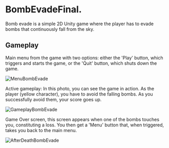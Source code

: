 # BombEvadeFinal.


Bomb evade is a simple 2D Unity game where the player has to evade bombs that continuously fall from the sky.


## Gameplay

Main menu from the game with two options: either the 'Play' button, which triggers and starts the game, or the 'Quit' button, which shuts down the game.

![MenuBombEvade](https://github.com/FernandoRent/BombEvadeFinal./assets/134562558/8ae69f51-269a-4a4d-b37e-ae0da32b5a86)

Active gameplay: In this photo, you can see the game in action. As the player (yellow character), you have to avoid the falling bombs. As you successfully avoid them, your score goes up.

![GameplayBombEvade](https://github.com/FernandoRent/BombEvadeFinal./assets/134562558/36b2204a-41f0-4c9e-850e-016ec9e45876)

Game Over screen, this screen appears when one of the bombs touches you, constituting a loss. You then get a 'Menu' button that, when triggered, takes you back to the main menu. 

![AfterDeathBombEvade](https://github.com/FernandoRent/BombEvadeFinal./assets/134562558/b9ef49b9-f0cf-45b9-8293-0d066d100cde)
